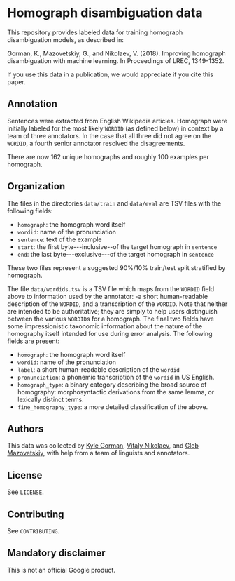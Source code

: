# Homograph disambiguation data

This repository provides labeled data for training homograph disambiguation
models, as described in:

Gorman, K., Mazovetskiy, G., and Nikolaev, V. (2018). Improving homograph
disambiguation with machine learning. In Proceedings of LREC, 1349-1352.

If you use this data in a publication, we would appreciate if you cite this
paper.

## Annotation

Sentences were extracted from English Wikipedia articles. Homograph were
initially labeled for the most likely `WORDID` (as defined below) in context by
a team of three annotators. In the case that all three did not agree on the
`WORDID`, a fourth senior annotator resolved the disagreements.

There are now 162 unique homographs and roughly 100 examples per homograph.

## Organization

The files in the directories `data/train` and `data/eval` are TSV files with
the following fields:

* `homograph`: the homograph word itself
* `wordid`: name of the pronunciation
* `sentence`: text of the example
* `start`: the first byte---inclusive--of the target homograph in
   `sentence`
* `end`: the last byte---exclusive---of the target homograph in `sentence`

These two files represent a suggested 90%/10% train/test split stratified by
homograph.

The file `data/wordids.tsv` is a TSV file which maps from the `WORDID` field
above to information used by the annotator: -a short human-readable description
of the `WORDID`, and a transcription of the `WORDID`. Note that neither are 
intended to be authoritative; they are simply to help users distinguish between
the various `WORDID`s for a homograph. The final two fields have some
impressionistic taxonomic information about the nature of the homography itself
intended for use during error analysis. The following fields are present:

* `homograph`: the homograph word itself
* `wordid`: name of the pronunciation
* `label`: a short human-readable description of the `wordid`
* `pronunciation`: a phonemic transcription of the `wordid` in US English.
* `homograph_type`: a binary category describing the broad source of
  homography: morphosyntactic derivations from the same lemma, or lexically
  distinct terms.
* `fine_homography_type`: a more detailed classification of the above.

## Authors

This data was collected by [Kyle Gorman](mailto:kbg@google.com),
[Vitaly Nikolaev](mailto:vitalyn@google.com), and
[Gleb Mazovetskiy](mailto:glebm@google.com), with help from a team of linguists
and annotators.

## License

See `LICENSE`.

## Contributing

See `CONTRIBUTING`.

## Mandatory disclaimer

This is not an official Google product.
